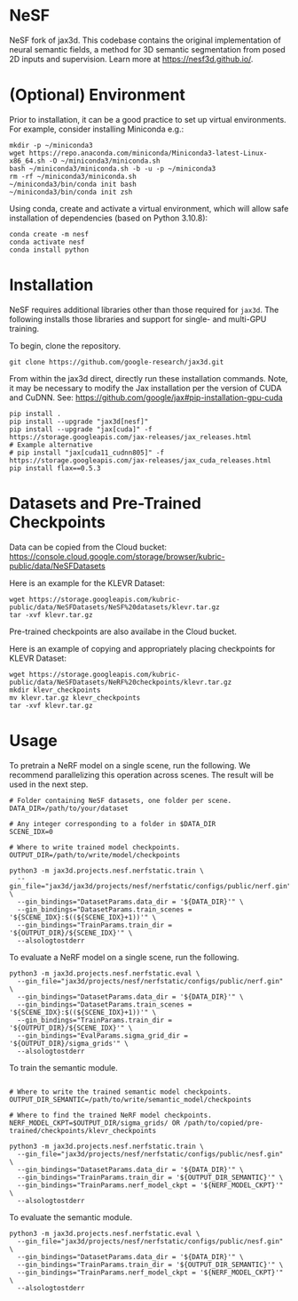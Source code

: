 # NeSF

NeSF fork of jax3d. This codebase contains the original implementation of neural
semantic fields, a method for 3D semantic segmentation from posed 2D inputs and
supervision. Learn more at https://nesf3d.github.io/.

# (Optional) Environment

Prior to installation, it can be a good practice to set up virtual environments.
For example, consider installing Miniconda e.g.:

```shell
mkdir -p ~/miniconda3
wget https://repo.anaconda.com/miniconda/Miniconda3-latest-Linux-x86_64.sh -O ~/miniconda3/miniconda.sh
bash ~/miniconda3/miniconda.sh -b -u -p ~/miniconda3
rm -rf ~/miniconda3/miniconda.sh
~/miniconda3/bin/conda init bash
~/miniconda3/bin/conda init zsh
```

Using conda, create and activate a virtual environment, which will allow safe
installation of dependencies (based on Python 3.10.8):

```shell
conda create -m nesf
conda activate nesf
conda install python
```

# Installation

NeSF requires additional libraries other than those required for `jax3d`. The
following installs those libraries and support for single- and multi-GPU
training.

To begin, clone the repository.

```shell
git clone https://github.com/google-research/jax3d.git
```

From within the jax3d direct, directly run these installation commands. Note, it
may be necessary to modify the Jax installation per the version of CUDA and
CuDNN. See: https://github.com/google/jax#pip-installation-gpu-cuda

```shell
pip install .
pip install --upgrade "jax3d[nesf]"
pip install --upgrade "jax[cuda]" -f https://storage.googleapis.com/jax-releases/jax_releases.html
# Example alternative
# pip install "jax[cuda11_cudnn805]" -f https://storage.googleapis.com/jax-releases/jax_cuda_releases.html
pip install flax==0.5.3
```

# Datasets and Pre-Trained Checkpoints

Data can be copied from the Cloud bucket:
https://console.cloud.google.com/storage/browser/kubric-public/data/NeSFDatasets

Here is an example for the KLEVR Dataset:

```shell
wget https://storage.googleapis.com/kubric-public/data/NeSFDatasets/NeSF%20datasets/klevr.tar.gz
tar -xvf klevr.tar.gz
```

Pre-trained checkpoints are also availabe in the Cloud bucket.

Here is an example of copying and appropriately placing checkpoints for KLEVR
Dataset:

```shell
wget https://storage.googleapis.com/kubric-public/data/NeSFDatasets/NeRF%20checkpoints/klevr.tar.gz
mkdir klevr_checkpoints
mv klevr.tar.gz klevr_checkpoints
tar -xvf klevr.tar.gz
```

# Usage

To pretrain a NeRF model on a single scene, run the following. We recommend
parallelizing this operation across scenes. The result will be used in the next
step.

```shell
# Folder containing NeSF datasets, one folder per scene.
DATA_DIR=/path/to/your/dataset

# Any integer corresponding to a folder in $DATA_DIR
SCENE_IDX=0

# Where to write trained model checkpoints.
OUTPUT_DIR=/path/to/write/model/checkpoints

python3 -m jax3d.projects.nesf.nerfstatic.train \
  --gin_file="jax3d/jax3d/projects/nesf/nerfstatic/configs/public/nerf.gin" \
  --gin_bindings="DatasetParams.data_dir = '${DATA_DIR}'" \
  --gin_bindings="DatasetParams.train_scenes = '${SCENE_IDX}:$((${SCENE_IDX}+1))'" \
  --gin_bindings="TrainParams.train_dir = '${OUTPUT_DIR}/${SCENE_IDX}'" \
  --alsologtostderr
```

To evaluate a NeRF model on a single scene, run the following.

```shell
python3 -m jax3d.projects.nesf.nerfstatic.eval \
  --gin_file="jax3d/projects/nesf/nerfstatic/configs/public/nerf.gin" \
  --gin_bindings="DatasetParams.data_dir = '${DATA_DIR}'" \
  --gin_bindings="DatasetParams.train_scenes = '${SCENE_IDX}:$((${SCENE_IDX}+1))'" \
  --gin_bindings="TrainParams.train_dir = '${OUTPUT_DIR}/${SCENE_IDX}'" \
  --gin_bindings="EvalParams.sigma_grid_dir = '${OUTPUT_DIR}/sigma_grids'" \
  --alsologtostderr
```

To train the semantic module.

```shell

# Where to write the trained semantic model checkpoints.
OUTPUT_DIR_SEMANTIC=/path/to/write/semantic_model/checkpoints

# Where to find the trained NeRF model checkpoints.
NERF_MODEL_CKPT=$OUTPUT_DIR/sigma_grids/ OR /path/to/copied/pre-trained/checkpoints/klevr_checkpoints

python3 -m jax3d.projects.nesf.nerfstatic.train \
  --gin_file="jax3d/projects/nesf/nerfstatic/configs/public/nesf.gin" \
  --gin_bindings="DatasetParams.data_dir = '${DATA_DIR}'" \
  --gin_bindings="TrainParams.train_dir = '${OUTPUT_DIR_SEMANTIC}'" \
  --gin_bindings="TrainParams.nerf_model_ckpt = '${NERF_MODEL_CKPT}'" \
  --alsologtostderr
```

To evaluate the semantic module.

```shell
python3 -m jax3d.projects.nesf.nerfstatic.eval \
  --gin_file="jax3d/projects/nesf/nerfstatic/configs/public/nesf.gin" \
  --gin_bindings="DatasetParams.data_dir = '${DATA_DIR}'" \
  --gin_bindings="TrainParams.train_dir = '${OUTPUT_DIR_SEMANTIC}'" \
  --gin_bindings="TrainParams.nerf_model_ckpt = '${NERF_MODEL_CKPT}'" \
  --alsologtostderr
```
